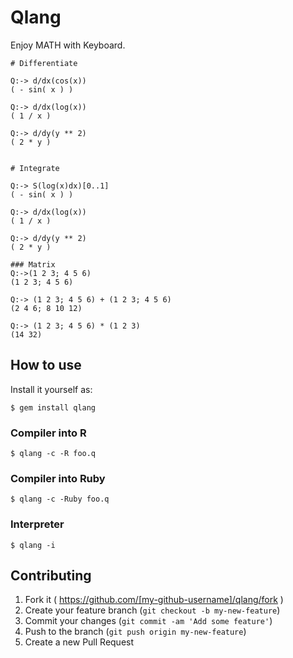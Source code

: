 # Qlang

Enjoy MATH with Keyboard.


```
# Differentiate

Q:-> d/dx(cos(x))
( - sin( x ) )

Q:-> d/dx(log(x))
( 1 / x )

Q:-> d/dy(y ** 2)                        
( 2 * y )


# Integrate

Q:-> S(log(x)dx)[0..1]
( - sin( x ) )

Q:-> d/dx(log(x))
( 1 / x )

Q:-> d/dy(y ** 2)                        
( 2 * y )

### Matrix
Q:->(1 2 3; 4 5 6)
(1 2 3; 4 5 6)

Q:-> (1 2 3; 4 5 6) + (1 2 3; 4 5 6)
(2 4 6; 8 10 12)

Q:-> (1 2 3; 4 5 6) * (1 2 3)
(14 32)

```


## How to use

Install it yourself as:

    $ gem install qlang

### Compiler into R

    $ qlang -c -R foo.q
    
### Compiler into Ruby

    $ qlang -c -Ruby foo.q

### Interpreter

    $ qlang -i


## Contributing

1. Fork it ( https://github.com/[my-github-username]/qlang/fork )
2. Create your feature branch (`git checkout -b my-new-feature`)
3. Commit your changes (`git commit -am 'Add some feature'`)
4. Push to the branch (`git push origin my-new-feature`)
5. Create a new Pull Request
